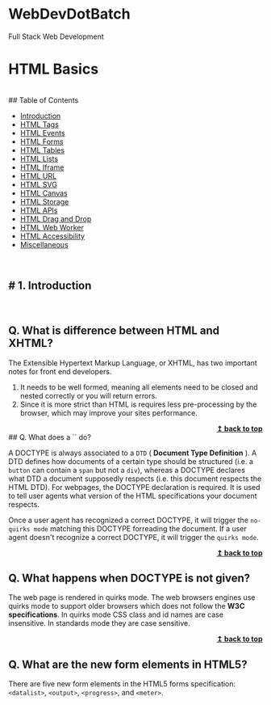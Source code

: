 # WebDevDotBatch
Full Stack Web Development

# HTML Basics

<br/>
## Table of Contents

* [Introduction](#-1-introduction)
* [HTML Tags](#-2-html-tags)
* [HTML Events](#-3-html-events)
* [HTML Forms](#-4-html-forms)
* [HTML Tables](#-5-html-tables)
* [HTML Lists](#-6-html-lists)
* [HTML Iframe](#-6-html-iframe)
* [HTML URL](#-6-html-url)
* [HTML SVG](#-7-html-svg)
* [HTML Canvas](#-8-html-canvas)
* [HTML Storage](#-9-html-storage)
* [HTML APIs](#-10-html-apis)
* [HTML Drag and Drop](#-11-html-drag-and-drop)
* [HTML Web Worker](#-12-html-web-worker)
* [HTML Accessibility](#-13-html-accessibility)
* [Miscellaneous](#-14-miscellaneous)

<br/>

## # 1. Introduction

<br/>

## Q. What is difference between HTML and XHTML?

The Extensible Hypertext Markup Language, or XHTML, has two important notes for front end developers.

1) It needs to be well formed, meaning all elements need to be closed and nested correctly or you will return errors.
2) Since it is more strict than HTML is requires less pre-processing by the browser, which may improve your sites performance.

<div align="right">
    <b><a href="#table-of-contents">↥ back to top</a></b>
</div>
## Q. What does a `<DOCTYPE html>` do?

A DOCTYPE is always associated to a `DTD` ( **Document Type Definition** ). A DTD defines how documents of a certain type should be structured (i.e. a `button` can contain a `span` but not a `div`), whereas a DOCTYPE declares what DTD a document supposedly respects (i.e. this document respects the HTML DTD). For webpages, the DOCTYPE declaration is required. It is used to tell user agents what version of the HTML specifications your document respects. 

Once a user agent has recognized a correct DOCTYPE, it will trigger the `no-quirks mode` matching this DOCTYPE forreading the document. If a user agent doesn't recognize a correct DOCTYPE, it will trigger the `quirks mode`.

<div align="right">
    <b><a href="#table-of-contents">↥ back to top</a></b>
</div>

## Q. What happens when DOCTYPE is not given?

The web page is rendered in quirks mode. The web browsers engines use quirks mode to support older browsers which does not follow the **W3C specifications**. In quirks mode CSS class and id names are case insensitive. In standards mode they are case sensitive.

<div align="right">
    <b><a href="#table-of-contents">↥ back to top</a></b>
</div>

## Q. What are the new form elements in HTML5?

There are five new form elements in the HTML5 forms specification: `<datalist>`, `<output>`, `<progress>`, and `<meter>`. 
